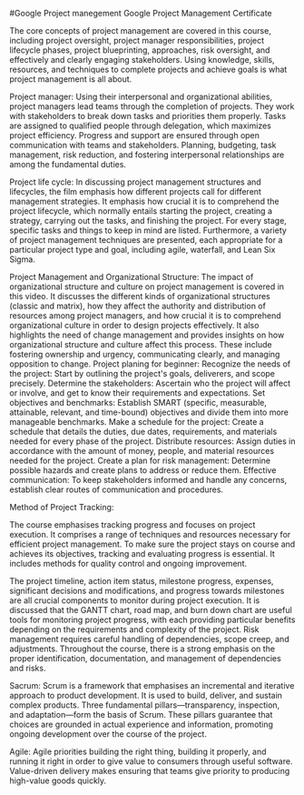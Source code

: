 #Google Project manegement
Google Project Management Certificate

The core concepts of project management are covered in this course, including project oversight, project manager responsibilities, project lifecycle phases, project blueprinting, approaches, risk oversight, and effectively and clearly engaging stakeholders. 
Using knowledge, skills, resources, and techniques to complete projects and achieve goals is what project management is all about.

Project manager: 
Using their interpersonal and organizational abilities, project managers lead teams through the completion of projects. 
They work with stakeholders to break down tasks and priorities them properly.
Tasks are assigned to qualified people through delegation, which maximizes project efficiency. 
Progress and support are ensured through open communication with teams and stakeholders. 
Planning, budgeting, task management, risk reduction, and fostering interpersonal relationships are among the fundamental duties.

Project life cycle: 
In discussing project management structures and lifecycles, the film emphasis how different projects call for different management strategies. 
It emphasis how crucial it is to comprehend the project lifecycle, which normally entails starting the project, creating a strategy, carrying out the tasks, and finishing the project. 
For every stage, specific tasks and things to keep in mind are listed. Furthermore, a variety of project management techniques are presented, each appropriate for a particular project type and goal, including agile, waterfall, and Lean Six Sigma.

Project Management and Organizational Structure:
The impact of organizational structure and culture on project management is covered in this video. It discusses the different kinds of organizational structures (classic and matrix), how they affect the authority and distribution of resources among project managers, and how crucial it is to comprehend organizational culture in order to design projects effectively. 
It also highlights the need of change management and provides insights on how organizational structure and culture affect this process. 
These include fostering ownership and urgency, communicating clearly, and managing opposition to change. 
Project planing for beginner:
Recognize the needs of the project: Start by outlining the project's goals, deliverers, and scope precisely.
 Determine the stakeholders: Ascertain who the project will affect or involve, and get to know their requirements and expectations. 
Set objectives and benchmarks: Establish SMART (specific, measurable, attainable, relevant, and time-bound) objectives and divide them into more manageable benchmarks. 
Make a schedule for the project: Create a schedule that details the duties, due dates, requirements, and materials needed for every phase of the project. 
Distribute resources: Assign duties in accordance with the amount of money, people, and material resources needed for the project. 
Create a plan for risk management: Determine possible hazards and create plans to address or reduce them. 
Effective communication: To keep stakeholders informed and handle any concerns, establish clear routes of communication and procedures.

Method of Project Tracking: 

The course emphasises tracking progress and focuses on project execution. It comprises a range of techniques and resources necessary for efficient project management.
To make sure the project stays on course and achieves its objectives, tracking and evaluating progress is essential. It includes methods for quality control and ongoing improvement. 

The project timeline, action item status, milestone progress, expenses, significant decisions and modifications, and progress towards milestones are all crucial components to monitor during project execution. 
It is discussed that the GANTT chart, road map, and burn down chart are useful tools for monitoring project progress, with each providing particular benefits depending on the requirements and complexity of the project. 
Risk management requires careful handling of dependencies, scope creep, and adjustments. Throughout the course, there is a strong emphasis on the proper identification, documentation, and management of dependencies and risks. 
 




Sacrum: Scrum is a framework that emphasises an incremental and iterative approach to product development. It is used to build, deliver, and sustain complex products.
Three fundamental pillars—transparency, inspection, and adaptation—form the basis of Scrum. These pillars guarantee that choices are grounded in actual experience and information, promoting ongoing development over the course of the project.
 
Agile: Agile priorities building the right thing, building it properly, and running it right in order to give value to consumers through useful software. 
Value-driven delivery makes ensuring that teams give priority to producing high-value goods quickly. 

